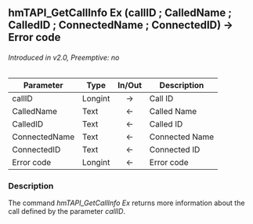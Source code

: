 ## hmTAPI_GetCallInfo Ex (callID ; CalledName ; CalledID ; ConnectedName ; ConnectedID) → Error code
###### Introduced in v2.0, Preemptive: no

|Parameter|Type|In/Out|Description
|---|---|:---:|---
|callID|Longint|→|Call ID
|CalledName|Text|←|Called Name
|CalledID|Text|←|Called ID
|ConnectedName|Text|←|Connected Name
|ConnectedID|Text|←|Connected ID
|Error code|Longint|←|Error code

### Description
The command *hmTAPI_GetCallInfo Ex* returns more information about the call defined by the parameter *callID*.
